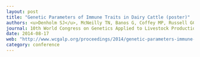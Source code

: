 ```yaml
---
layout: post
title: "Genetic Parameters of Immune Traits in Dairy Cattle (poster)"
authors: <u>Denholm SJ</u>, McNeilly TN, Banos G, Coffey MP, Russell GC, Bagnall A, Mitchell MC, Wall E
journal: 10th World Congress on Genetics Applied to Livestock Production (WCGALP). 17th - 24th Aug 2014, Vancouver BC, Canada
date: 2014-08-17
web: "http://www.wcgalp.org/proceedings/2014/genetic-parameters-immune-traits-dairy-cattle"
category: conference
---
```

